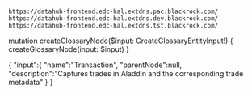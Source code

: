 ```

https://datahub-frontend.edc-hal.extdns.pac.blackrock.com/
https://datahub-frontend.edc-hal.extdns.dev.blackrock.com/
https://datahub-frontend.edc-hal.extdns.tst.blackrock.com/
```
mutation createGlossaryNode($input: CreateGlossaryEntityInput!) {
createGlossaryNode(input: $input)
}

{
      "input":{
         "name":"Transaction",
         "parentNode":null,
         "description":"Captures trades in Aladdin and the corresponding trade metadata"
      }
   }
